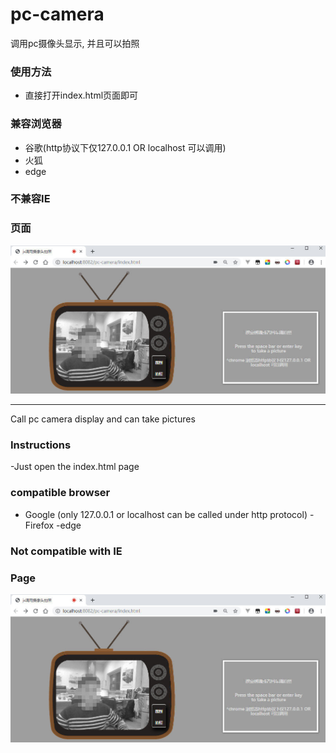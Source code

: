 # pc-camera
调用pc摄像头显示, 并且可以拍照

### 使用方法
- 直接打开index.html页面即可

### 兼容浏览器
- 谷歌(http协议下仅127.0.0.1 OR localhost 可以调用)
- 火狐
- edge

### 不兼容IE

### 页面
![demo](./image/readMe.jpg)

****

Call pc camera display and can take pictures

### Instructions
-Just open the index.html page

### compatible browser
- Google (only 127.0.0.1 or localhost can be called under http protocol)
-Firefox
-edge

### Not compatible with IE

### Page
![demo](./image/readMe.jpg)